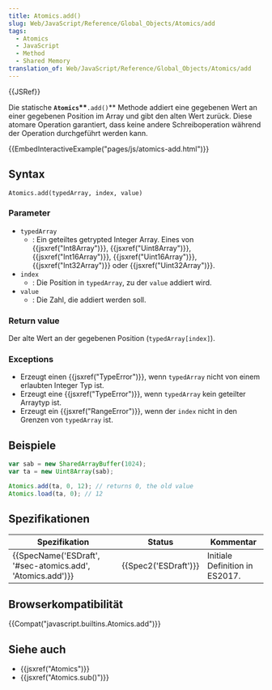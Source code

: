 ```yaml
---
title: Atomics.add()
slug: Web/JavaScript/Reference/Global_Objects/Atomics/add
tags:
  - Atomics
  - JavaScript
  - Method
  - Shared Memory
translation_of: Web/JavaScript/Reference/Global_Objects/Atomics/add
---
```

{{JSRef}}

Die statische **`Atomics`\*\***`.add()`\*\* Methode addiert eine gegebenen Wert an einer gegebenen Position im Array und gibt den alten Wert zurück. Diese atomare Operation garantiert, dass keine andere Schreiboperation während der Operation durchgeführt werden kann.

{{EmbedInteractiveExample("pages/js/atomics-add.html")}}

## Syntax

    Atomics.add(typedArray, index, value)

### Parameter

- `typedArray`
  - : Ein geteiltes getrypted Integer Array. Eines von {{jsxref("Int8Array")}}, {{jsxref("Uint8Array")}}, {{jsxref("Int16Array")}}, {{jsxref("Uint16Array")}}, {{jsxref("Int32Array")}} oder {{jsxref("Uint32Array")}}.
- `index`
  - : Die Position in `typedArray`, zu der `value` addiert wird.
- `value`
  - : Die Zahl, die addiert werden soll.

### Return value

Der alte Wert an der gegebenen Position (`typedArray[index]`).

### Exceptions

- Erzeugt einen {{jsxref("TypeError")}}, wenn `typedArray` nicht von einem erlaubten Integer Typ ist.
- Erzeugt eine {{jsxref("TypeError")}}, wenn `typedArray` kein geteilter Arraytyp ist.
- Erzeugt ein {{jsxref("RangeError")}}, wenn der `index` nicht in den Grenzen von `typedArray` ist.

## Beispiele

```js
var sab = new SharedArrayBuffer(1024);
var ta = new Uint8Array(sab);

Atomics.add(ta, 0, 12); // returns 0, the old value
Atomics.load(ta, 0); // 12
```

## Spezifikationen

| Spezifikation                                                                | Status                       | Kommentar                      |
| ---------------------------------------------------------------------------- | ---------------------------- | ------------------------------ |
| {{SpecName('ESDraft', '#sec-atomics.add', 'Atomics.add')}} | {{Spec2('ESDraft')}} | Initiale Definition in ES2017. |

## Browserkompatibilität

{{Compat("javascript.builtins.Atomics.add")}}

## Siehe auch

- {{jsxref("Atomics")}}
- {{jsxref("Atomics.sub()")}}
